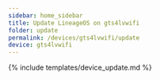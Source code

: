```yaml
---
sidebar: home_sidebar
title: Update LineageOS on gts4lvwifi
folder: update
permalink: /devices/gts4lvwifi/update
device: gts4lvwifi
---
```

{% include templates/device_update.md %}
